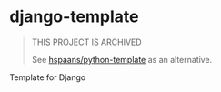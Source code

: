 # django-template

> THIS PROJECT IS ARCHIVED
>
> See [hspaans/python-template](https://github.com/hspaans/python-template) as an alternative.

Template for Django
